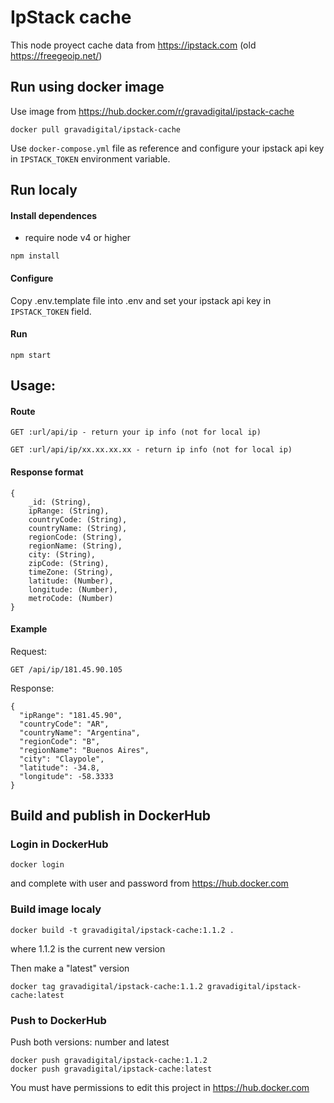 # IpStack cache
This node proyect cache data from https://ipstack.com (old https://freegeoip.net/)

## Run using docker image
Use image from https://hub.docker.com/r/gravadigital/ipstack-cache
```
docker pull gravadigital/ipstack-cache
```
Use `docker-compose.yml` file as reference and configure your ipstack api key in `IPSTACK_TOKEN` environment variable.

## Run localy

#### Install dependences
* require node v4 or higher
```
npm install
```

#### Configure
Copy .env.template file into .env and set your ipstack api key in `IPSTACK_TOKEN` field.

#### Run
```
npm start
```

## Usage:

#### Route
```
GET :url/api/ip - return your ip info (not for local ip)
```
```
GET :url/api/ip/xx.xx.xx.xx - return ip info (not for local ip)
```

#### Response format
```
{
    _id: (String),
    ipRange: (String),
    countryCode: (String),
    countryName: (String),
    regionCode: (String),
    regionName: (String),
    city: (String),
    zipCode: (String),
    timeZone: (String),
    latitude: (Number),
    longitude: (Number),
    metroCode: (Number)
}
```

#### Example
Request:
```
GET /api/ip/181.45.90.105
```
Response:
```
{
  "ipRange": "181.45.90",
  "countryCode": "AR",
  "countryName": "Argentina",
  "regionCode": "B",
  "regionName": "Buenos Aires",
  "city": "Claypole",
  "latitude": -34.8,
  "longitude": -58.3333
}
```

## Build and publish in DockerHub

### Login in DockerHub
```
docker login
```
and complete with user and password from https://hub.docker.com

### Build image localy
```
docker build -t gravadigital/ipstack-cache:1.1.2 .
```
where 1.1.2 is the current new version

Then make a "latest" version
```
docker tag gravadigital/ipstack-cache:1.1.2 gravadigital/ipstack-cache:latest
```

### Push to DockerHub
Push both versions: number and latest
```
docker push gravadigital/ipstack-cache:1.1.2
docker push gravadigital/ipstack-cache:latest
```
You must have permissions to edit this project in https://hub.docker.com
